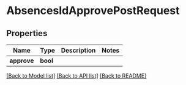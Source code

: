 # AbsencesIdApprovePostRequest

## Properties

Name | Type | Description | Notes
------------ | ------------- | ------------- | -------------
**approve** | **bool** |  | 

[[Back to Model list]](../README.md#documentation-for-models) [[Back to API list]](../README.md#documentation-for-api-endpoints) [[Back to README]](../README.md)


